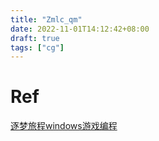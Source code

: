 ```yaml
---
title: "Zmlc_qm"
date: 2022-11-01T14:12:42+08:00
draft: true
tags: ["cg"]
---
```


# Ref
[逐梦旅程windows游戏编程](null.pdf)